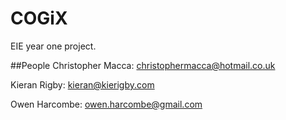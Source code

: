 # COGiX
EIE year one project.

##People
Christopher Macca: christophermacca@hotmail.co.uk

Kieran Rigby: kieran@kierigby.com

Owen Harcombe: owen.harcombe@gmail.com
